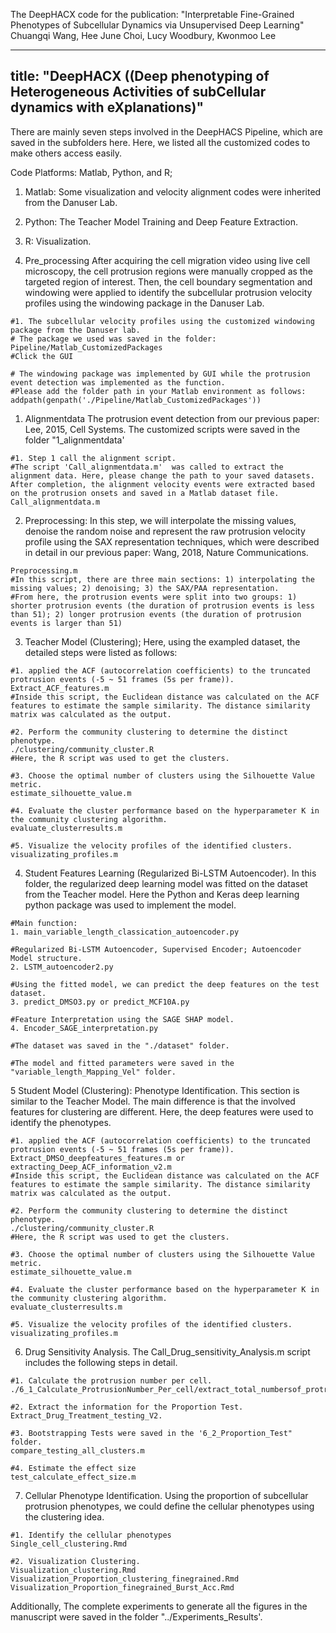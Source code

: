The DeepHACX code for the publication: "Interpretable Fine-Grained Phenotypes of Subcellular Dynamics via Unsupervised Deep Learning" Chuangqi Wang, Hee June Choi, Lucy Woodbury, Kwonmoo Lee

---
title: "DeepHACX ((Deep phenotyping of Heterogeneous Activities of subCellular dynamics with eXplanations)"
---


There are mainly seven steps involved in the DeepHACS Pipeline, which are saved in the subfolders here. Here, we listed all the customized codes to make others access easily.

Code Platforms: Matlab, Python, and R;
1. Matlab: Some visualization and velocity alignment codes were inherited from the Danuser Lab.
2. Python: The Teacher Model Training and Deep Feature Extraction.
3. R: Visualization.

0. Pre_processing
After acquiring the cell migration video using live cell microscopy, the cell protrusion regions were manually cropped as the targeted region of interest. Then, the cell boundary segmentation and windowing were applied to identify the subcellular protrusion velocity profiles using the windowing package in the Danuser Lab.
```{r}
#1. The subcellular velocity profiles using the customized windowing package from the Danuser lab.
# The package we used was saved in the folder: Pipeline/Matlab_CustomizedPackages
#Click the GUI

# The windowing package was implemented by GUI while the protrusion event detection was implemented as the function. 
#Please add the folder path in your Matlab environment as follows:
addpath(genpath('./Pipeline/Matlab_CustomizedPackages'))
```

1. Alignmentdata
The protrusion event detection from our previous paper: Lee, 2015, Cell Systems. The customized scripts were saved in the folder "1_alignmentdata'
```{r}
#1. Step 1 call the alignment script. 
#The script 'Call_alignmentdata.m'  was called to extract the alignment data. Here, please change the path to your saved datasets. After completion, the alignment velocity events were extracted based on the protrusion onsets and saved in a Matlab dataset file.
Call_alignmentdata.m
```

2. Preprocessing: In this step, we will interpolate the missing values, denoise the random noise and represent the raw protrusion velocity profile using the SAX representation techniques, which were described in detail in our previous paper: Wang, 2018, Nature Communications.
```{r}
Preprocessing.m
#In this script, there are three main sections: 1) interpolating the missing values; 2) denoising; 3) the SAX/PAA representation. 
#From here, the protrusion events were split into two groups: 1) shorter protrusion events (the duration of protrusion events is less than 51); 2) longer protrusion events (the duration of protrusion events is larger than 51)
```

3. Teacher Model (Clustering); Here, using the exampled dataset, the detailed steps were listed as follows:
```{r}
#1. applied the ACF (autocorrelation coefficients) to the truncated protrusion events (-5 ~ 51 frames (5s per frame)). 
Extract_ACF_features.m
#Inside this script, the Euclidean distance was calculated on the ACF features to estimate the sample similarity. The distance similarity matrix was calculated as the output.

#2. Perform the community clustering to determine the distinct phenotype.
./clustering/community_cluster.R 
#Here, the R script was used to get the clusters.

#3. Choose the optimal number of clusters using the Silhouette Value metric.
estimate_silhouette_value.m

#4. Evaluate the cluster performance based on the hyperparameter K in the community clustering algorithm.
evaluate_clusterresults.m

#5. Visualize the velocity profiles of the identified clusters.
visualizating_profiles.m
```

4. Student Features Learning (Regularized Bi-LSTM Autoencoder). In this folder, the regularized deep learning model was fitted on the dataset from the Teacher model. Here the Python and Keras deep learning python package was used to implement the model.
```{r}
#Main function: 
1. main_variable_length_classication_autoencoder.py

#Regularized Bi-LSTM Autoencoder, Supervised Encoder; Autoencoder Model structure.
2. LSTM_autoencoder2.py

#Using the fitted model, we can predict the deep features on the test dataset.
3. predict_DMSO3.py or predict_MCF10A.py

#Feature Interpretation using the SAGE SHAP model.
4. Encoder_SAGE_interpretation.py

#The dataset was saved in the "./dataset" folder.

#The model and fitted parameters were saved in the "variable_length_Mapping_Vel" folder.
```

5 Student Model (Clustering): Phenotype Identification. This section is similar to the Teacher Model. The main difference is that the involved features for clustering are different. Here, the deep features were used to identify the phenotypes.
```{r}
#1. applied the ACF (autocorrelation coefficients) to the truncated protrusion events (-5 ~ 51 frames (5s per frame)). 
Extract_DMSO_deepfeatures_features.m or extracting_Deep_ACF_information_v2.m
#Inside this script, the Euclidean distance was calculated on the ACF features to estimate the sample similarity. The distance similarity matrix was calculated as the output.

#2. Perform the community clustering to determine the distinct phenotype.
./clustering/community_cluster.R 
#Here, the R script was used to get the clusters.

#3. Choose the optimal number of clusters using the Silhouette Value metric.
estimate_silhouette_value.m

#4. Evaluate the cluster performance based on the hyperparameter K in the community clustering algorithm.
evaluate_clusterresults.m

#5. Visualize the velocity profiles of the identified clusters.
visualizating_profiles.m
```

6. Drug Sensitivity Analysis. The Call_Drug_sensitivity_Analysis.m script includes the following steps in detail.
```{r}
#1. Calculate the protrusion number per cell.
./6_1_Calculate_ProtrusionNumber_Per_cell/extract_total_numbersof_protrusionsamples_for_proportiontest.m

#2. Extract the information for the Proportion Test.
Extract_Drug_Treatment_testing_V2.

#3. Bootstrapping Tests were saved in the '6_2_Proportion_Test" folder.
compare_testing_all_clusters.m

#4. Estimate the effect size
test_calculate_effect_size.m
```

7. Cellular Phenotype Identification. Using the proportion of subcellular protrusion phenotypes, we could define the cellular phenotypes using the clustering idea.
```{r}
#1. Identify the cellular phenotypes 
Single_cell_clustering.Rmd

#2. Visualization Clustering.
Visualization_clustering.Rmd
Visualization_Proportion_clustering_finegrained.Rmd
Visualization_Proportion_finegrained_Burst_Acc.Rmd
```

Additionally, The complete experiments to generate all the figures in the manuscript were saved in the folder "../Experiments_Results'.

